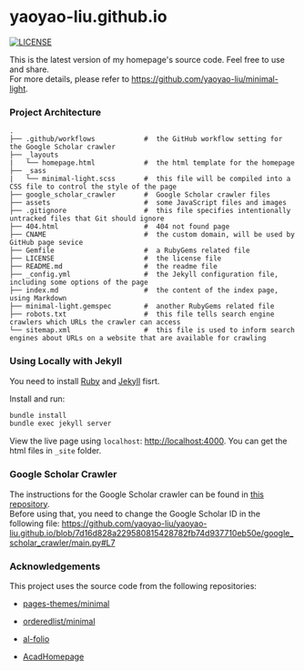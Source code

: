 # yaoyao-liu.github.io

[![LICENSE](https://img.shields.io/github/license/yaoyao-liu/minimal-light?style=flat-square&logo=creative-commons&color=EF9421)](https://github.com/yaoyao-liu/yaoyao-liu.github.io/blob/main/LICENSE)

This is the latest version of my homepage's source code. Feel free to use and share.
<br />
For more details, please refer to <https://github.com/yaoyao-liu/minimal-light>.

### Project Architecture

```
.
├── .github/workflows            #  the GitHub workflow setting for the Google Scholar crawler
├── _layouts                  
|   └── homepage.html            #  the html template for the homepage 
├── _sass                     
|   └── minimal-light.scss       #  this file will be compiled into a CSS file to control the style of the page
├── google_scholar_crawler       #  Google Scholar crawler files
├── assets                       #  some JavaScript files and images
├── .gitignore                   #  this file specifies intentionally untracked files that Git should ignore
├── 404.html                     #  404 not found page
├── CNAME                        #  the custom domain, will be used by GitHub page sevice
├── Gemfile                      #  a RubyGems related file
├── LICENSE                      #  the license file
├── README.md                    #  the readme file
├── _config.yml                  #  the Jekyll configuration file, including some options of the page  
├── index.md                     #  the content of the index page, using Markdown
├── minimal-light.gemspec        #  another RubyGems related file
├── robots.txt                   #  this file tells search engine crawlers which URLs the crawler can access
└── sitemap.xml                  #  this file is used to inform search engines about URLs on a website that are available for crawling
```

### Using Locally with Jekyll

You need to install [Ruby](https://www.ruby-lang.org/en/) and [Jekyll](https://jekyllrb.com/) fisrt.

Install and run:

```bash
bundle install
bundle exec jekyll server
```
View the live page using `localhost`:
<http://localhost:4000>. You can get the html files in `_site` folder.

### Google Scholar Crawler

The instructions for the Google Scholar crawler can be found in [this repository](https://github.com/RayeRen/acad-homepage.github.io).
<br>
Before using that, you need to change the Google Scholar ID in the following file:
https://github.com/yaoyao-liu/yaoyao-liu.github.io/blob/7d16d828a229580815428782fb74d937710eb50e/google_scholar_crawler/main.py#L7


### Acknowledgements

This project uses the source code from the following repositories:

* [pages-themes/minimal](https://github.com/pages-themes/minimal)

* [orderedlist/minimal](https://github.com/orderedlist/minimal)

* [al-folio](https://github.com/alshedivat/al-folio)

* [AcadHomepage](https://github.com/RayeRen/acad-homepage.github.io)
